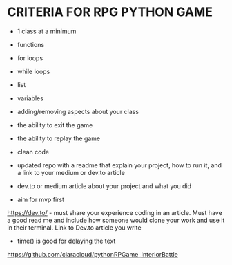 # CRITERIA FOR RPG PYTHON GAME

- 1 class at a minimum
- functions
- for loops
- while loops
- list
- variables
- adding/removing aspects about your class
- the ability to exit the game
- the ability to replay the game
- clean code
- updated repo with a readme that explain your project, how to run it, and a link to your medium or dev.to article
- dev.to or medium article about your project and what you did

- aim for mvp first

https://dev.to/ - must share your experience coding in an article. Must have a good read me and include how someone would clone your work and use it in their terminal. Link to Dev.to article you write

- time() is good for delaying the text

https://github.com/ciaracloud/pythonRPGame_InteriorBattle
